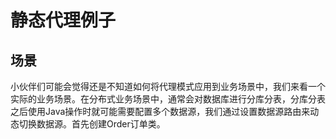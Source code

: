 # 静态代理例子
## 场景
小伙伴们可能会觉得还是不知道如何将代理模式应用到业务场景中，我们来看一个实际的业务场景。在分布式业务场景中，通常会对数据库进行分库分表，分库分表之后使用Java操作时就可能需要配置多个数据源，我们通过设置数据源路由来动态切换数据源。首先创建Order订单类。